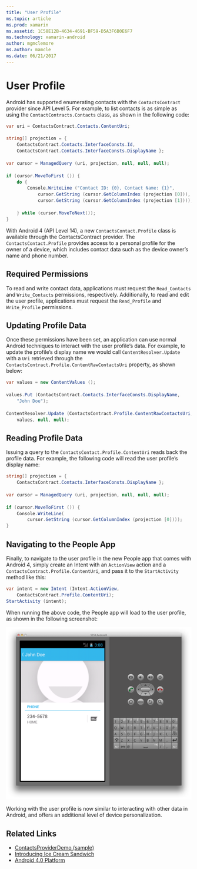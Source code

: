 ```yaml
---
title: "User Profile"
ms.topic: article
ms.prod: xamarin
ms.assetid: 1C58E12B-4634-4691-BF59-D5A3F6B0E6F7
ms.technology: xamarin-android
author: mgmclemore
ms.author: mamcle
ms.date: 06/21/2017
---
```


# User Profile

Android has supported enumerating contacts with the `ContactsContract` provider since API Level 5. For example, to list
contacts is as simple as using the `ContactContracts.Contacts` class,
as shown in the following code:

```csharp
var uri = ContactsContract.Contacts.ContentUri;
           
string[] projection = {
    ContactsContract.Contacts.InterfaceConsts.Id,
    ContactsContract.Contacts.InterfaceConsts.DisplayName };
           
var cursor = ManagedQuery (uri, projection, null, null, null);
           
if (cursor.MoveToFirst ()) {
    do {
        Console.WriteLine ("Contact ID: {0}, Contact Name: {1}",
            cursor.GetString (cursor.GetColumnIndex (projection [0])),
            cursor.GetString (cursor.GetColumnIndex (projection [1])));
                   
    } while (cursor.MoveToNext());
}
```

With Android 4 (API Level 14), a new `ContactsContact.Profile`
class is available through the ContactsContract provider. The `ContactsContact.Profile` provides access to a personal profile for
the owner of a device, which includes contact data such as the device owner’s
name and phone number.


## Required Permissions

To read and write contact data, applications must request the `Read_Contacts` and `Write_Contacts` permissions,
respectively. Additionally, to read and edit the user profile, applications must
request the `Read_Profile` and `Write_Profile`
permissions.


## Updating Profile Data

Once these permissions have been set, an application can use normal Android
techniques to interact with the user profile’s data. For example, to update
the profile’s display name we would call `ContentResolver.Update`
with a `Uri` retrieved through the `ContactsContract.Profile.ContentRawContactsUri` property, as shown
below:

```csharp
var values = new ContentValues ();
          
values.Put (ContactsContract.Contacts.InterfaceConsts.DisplayName,
    "John Doe");
           
ContentResolver.Update (ContactsContract.Profile.ContentRawContactsUri,
    values, null, null);
```


## Reading Profile Data

Issuing a query to the `ContactsContact.Profile.ContentUri` reads
back the profile data. For example, the following code will read the user
profile’s display name:

```csharp
string[] projection = {
    ContactsContract.Contacts.InterfaceConsts.DisplayName };
           
var cursor = ManagedQuery (uri, projection, null, null, null);

if (cursor.MoveToFirst ()) {
    Console.WriteLine(
        cursor.GetString (cursor.GetColumnIndex (projection [0])));
}
```


## Navigating to the People App

Finally, to navigate to the user profile in the new People app that comes
with Android 4, simply create an Intent with an `ActionView` action
and a `ContactsContract.Profile.ContentUri`, and pass it to the `StartActivity` method like this:

```csharp
var intent = new Intent (Intent.ActionView,
    ContactsContract.Profile.ContentUri);           
StartActivity (intent);
```

When running the above code, the People app will load to the user profile, as
shown in the following screenshot:

[![Screenshot of People app displaying the John Doe user profile](user-profile-images/15-people-app.png)](user-profile-images/15-people-app.png)

Working with the user profile is now similar to interacting with other data
in Android, and offers an additional level of device personalization.



## Related Links

- [ContactsProviderDemo (sample)](https://developer.xamarin.com/samples/monodroid/ContactsProviderDemo/)
- [Introducing Ice Cream Sandwich](http://www.android.com/about/ice-cream-sandwich/)
- [Android 4.0 Platform](http://developer.android.com/sdk/android-4.0.html)
